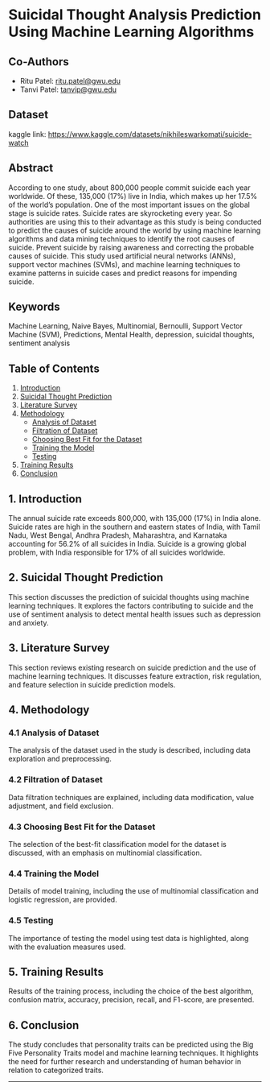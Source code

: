 # Suicidal Thought Analysis Prediction Using Machine Learning Algorithms

## Co-Authors
- Ritu Patel: [ritu.patel@gwu.edu](mailto:ritu.patel@gwu.edu)
- Tanvi Patel: [tanvip@gwu.edu](mailto:tanvip@gwu.edu)

## Dataset
kaggle link: https://www.kaggle.com/datasets/nikhileswarkomati/suicide-watch

## Abstract
According to one study, about 800,000 people commit suicide each year worldwide. Of these, 135,000 (17%) live in India, which makes up her 17.5% of the world’s population. One of the most important issues on the global stage is suicide rates. Suicide rates are skyrocketing every year. So authorities are using this to their advantage as this study is being conducted to predict the causes of suicide around the world by using machine learning algorithms and data mining techniques to identify the root causes of suicide. Prevent suicide by raising awareness and correcting the probable causes of suicide. This study used artificial neural networks (ANNs), support vector machines (SVMs), and machine learning techniques to examine patterns in suicide cases and predict reasons for impending suicide.

## Keywords
Machine Learning, Naive Bayes, Multinomial, Bernoulli, Support Vector Machine (SVM), Predictions, Mental Health, depression, suicidal thoughts, sentiment analysis

## Table of Contents
1. [Introduction](#1-introduction)
2. [Suicidal Thought Prediction](#2-suicidal-thought-prediction)
3. [Literature Survey](#3-literature-survey)
4. [Methodology](#4-methodology)
   - [Analysis of Dataset](#31-analysis-of-dataset)
   - [Filtration of Dataset](#32-filtration-of-dataset)
   - [Choosing Best Fit for the Dataset](#33-choosing-best-fit-for-the-dataset)
   - [Training the Model](#34-training-the-model)
   - [Testing](#35-testing)
5. [Training Results](#5-training-results)
6. [Conclusion](#6-conclusion)

## 1. Introduction
The annual suicide rate exceeds 800,000, with 135,000 (17%) in India alone. Suicide rates are high in the southern and eastern states of India, with Tamil Nadu, West Bengal, Andhra Pradesh, Maharashtra, and Karnataka accounting for 56.2% of all suicides in India. Suicide is a growing global problem, with India responsible for 17% of all suicides worldwide.

## 2. Suicidal Thought Prediction
This section discusses the prediction of suicidal thoughts using machine learning techniques. It explores the factors contributing to suicide and the use of sentiment analysis to detect mental health issues such as depression and anxiety.

## 3. Literature Survey
This section reviews existing research on suicide prediction and the use of machine learning techniques. It discusses feature extraction, risk regulation, and feature selection in suicide prediction models.

## 4. Methodology
### 4.1 Analysis of Dataset
The analysis of the dataset used in the study is described, including data exploration and preprocessing.

### 4.2 Filtration of Dataset
Data filtration techniques are explained, including data modification, value adjustment, and field exclusion.

### 4.3 Choosing Best Fit for the Dataset
The selection of the best-fit classification model for the dataset is discussed, with an emphasis on multinomial classification.

### 4.4 Training the Model
Details of model training, including the use of multinomial classification and logistic regression, are provided.

### 4.5 Testing
The importance of testing the model using test data is highlighted, along with the evaluation measures used.

## 5. Training Results
Results of the training process, including the choice of the best algorithm, confusion matrix, accuracy, precision, recall, and F1-score, are presented.

## 6. Conclusion
The study concludes that personality traits can be predicted using the Big Five Personality Traits model and machine learning techniques. It highlights the need for further research and understanding of human behavior in relation to categorized traits.

---
